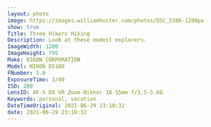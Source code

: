 ```yaml
---
layout: photo
image: https://images.williamhuster.com/photos/DSC_5386-1200px
show: true
Title: Three Hikers Hiking
Description: Look at these modest explorers.
ImageWidth: 1200
ImageHeight: 795
Make: NIKON CORPORATION
Model: NIKON D5100
FNumber: 5.0
ExposureTime: 1/40
ISO: 200
LensID: AF-S DX VR Zoom-Nikkor 18-55mm f/3.5-5.6G
Keywords: personal, vacation
DateTimeOriginal: 2021-06-29 23:10:32
date: 2021-06-29 23:10:32
---
```

